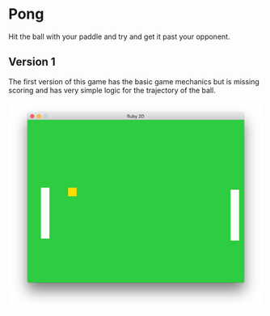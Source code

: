 # Pong

Hit the ball with your paddle and try and get it past your opponent.

## Version 1

The first version of this game has the basic game mechanics but is missing scoring and has very simple logic for the trajectory of the ball.

![game screenshot](screenshot_v1.png)
